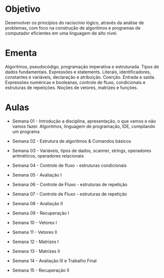 
# Objetivo
Desenvolver os princípios do raciocínio lógico, através da análise de
problemas, com foco na construção de algoritmos e programas de
computador eficientes em uma linguagem de alto nível.

# Ementa
Algoritmos, pseudocódigo, programação imperativa e estruturada. Tipos
de dados fundamentais. Expressões e statements. Literais,
identificadores, constantes e variáveis, declaração e atribuição. Coerção.
Entrada e saída. Expressões numéricas e booleanas, controle de fluxo,
condicionais e estruturas de repetições. Noções de vetores, matrizes e
funções.

# Aulas

* Semana 01 - Introdução a disciplina, apresentação, o que vamos e não vamos fazer. Algoritmos, linguagem de programação, IDE, compilando um programa

* Semana 02 - Estrutura de algoritmos & Comandos básicos

* Semana 03 - Variáveis, tipos de dados, scanner, strings, operadores aritméticos, operadores relacionais

* Semana 04 - Controle de fluxo - estruturas condicionais

* Semana 05 - Avaliação I

* Semana 06 - Controle de Fluxo - estruturas de repetição

* Semana 07 - Controle de Fluxo - estruturas de repetição

* Semana 08 - Avaliação II

* Semana 09 - Recuperação I

* Semana 10 - Vetores I

* Semana 11 - Vetores II

* Semana 12 - Matrizes I

* Semana 13 - Matrizes II

* Semana 14 - Avaliação III e Trabalho Final

* Semana 15 - Recuperação II

